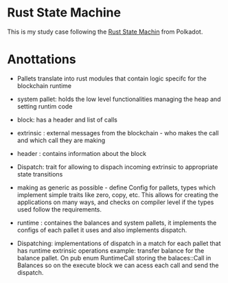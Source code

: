 # Rust State Machine

This is my study case following the [Rust State Machin](https://dotcodeschool.com/courses/in-browser-rust-state-machine) from Polkadot.

# Anottations

- Pallets translate into rust modules that contain logic specifc for the blockchain runtime

- system pallet: holds the low level functionalities managing the heap and setting runtim code

- block: has a header and list of calls

- extrinsic : external messages from the blockchain - who makes the call and which call they are making

- header : contains information about the block

- Dispatch: trait for allowing to dispach incoming extrinsic to appropriate state transitions

- making as generic as possible - define Config for pallets, types which implement simple traits like zero, copy, etc. This allows for creating the applications on many ways, and checks on compiler level if the types used follow the requirements.

- runtime : containes the balances and system pallets, it implements the configs of each pallet it uses and also implements dispatch.

- Dispatching: implementations of dispatch in a match for each pallet that has runtime extrinsic operations example: transfer balance for the balance pallet. On pub enum RuntimeCall storing the balaces::Call<Runtime> in Balances so on the execute block we can acess each call and send the dispatch.